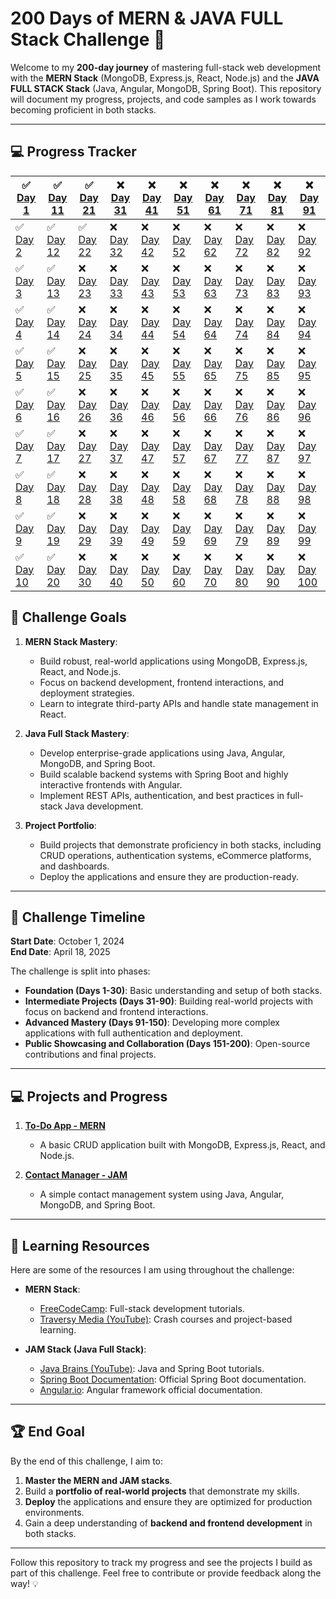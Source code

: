 # 200 Days of MERN & JAVA FULL Stack Challenge 🚀

Welcome to my **200-day journey** of mastering full-stack web development with the **MERN Stack** (MongoDB, Express.js, React, Node.js) and the **JAVA FULL STACK Stack** (Java, Angular, MongoDB, Spring Boot). This repository will document my progress, projects, and code samples as I work towards becoming proficient in both stacks.

---

## 💻 **Progress Tracker**

| ✅ [Day 1](./day1)  | ✅ [Day 11](./day11) | ✅ [Day 21](./day21) | ❌ [Day 31](./day31) | ❌ [Day 41](./day41) | ❌ [Day 51](./day51) | ❌ [Day 61](./day61) | ❌ [Day 71](./day71) | ❌ [Day 81](./day81) | ❌ [Day 91](./day91) |
| -------  | ------- | ------- | ------- | ------- | ------- | ------- | ------- | ------- | ------- |
| ✅ [Day 2](./day2)  | ✅ [Day 12](./day12) | ✅ [Day 22](./day22) | ❌ [Day 32](./day32) | ❌ [Day 42](./day42) | ❌ [Day 52](./day52) | ❌ [Day 62](./day62) | ❌ [Day 72](./day72) | ❌ [Day 82](./day82) | ❌ [Day 92](./day92) |
| ✅ [Day 3](./day3)  | ✅ [Day 13](./day13) | ❌ [Day 23](./day23) | ❌ [Day 33](./day33) | ❌ [Day 43](./day43) | ❌ [Day 53](./day53) | ❌ [Day 63](./day63) | ❌ [Day 73](./day73) | ❌ [Day 83](./day83) | ❌ [Day 93](./day93) |
| ✅ [Day 4](./day4)  | ✅ [Day 14](./day14) | ❌ [Day 24](./day24) | ❌ [Day 34](./day34) | ❌ [Day 44](./day44) | ❌ [Day 54](./day54) | ❌ [Day 64](./day64) | ❌ [Day 74](./day74) | ❌ [Day 84](./day84) | ❌ [Day 94](./day94) |
| ✅ [Day 5](./day5)  | ✅ [Day 15](./day15) | ❌ [Day 25](./day25) | ❌ [Day 35](./day35) | ❌ [Day 45](./day45) | ❌ [Day 55](./day55) | ❌ [Day 65](./day65) | ❌ [Day 75](./day75) | ❌ [Day 85](./day85) | ❌ [Day 95](./day95) |
| ✅ [Day 6](./day6)  | ✅ [Day 16](./day16) | ❌ [Day 26](./day26) | ❌ [Day 36](./day36) | ❌ [Day 46](./day46) | ❌ [Day 56](./day56) | ❌ [Day 66](./day66) | ❌ [Day 76](./day76) | ❌ [Day 86](./day86) | ❌ [Day 96](./day96) |
| ✅ [Day 7](./day7)  | ✅ [Day 17](./day17) | ❌ [Day 27](./day27) | ❌ [Day 37](./day37) | ❌ [Day 47](./day47) | ❌ [Day 57](./day57) | ❌ [Day 67](./day67) | ❌ [Day 77](./day77) | ❌ [Day 87](./day87) | ❌ [Day 97](./day97) |
| ✅ [Day 8](./day8)  | ✅ [Day 18](./day18) | ❌ [Day 28](./day28) | ❌ [Day 38](./day38) | ❌ [Day 48](./day48) | ❌ [Day 58](./day58) | ❌ [Day 68](./day68) | ❌ [Day 78](./day78) | ❌ [Day 88](./day88) | ❌ [Day 98](./day98) |
| ✅ [Day 9](./day9)  | ✅ [Day 19](./day19) | ❌ [Day 29](./day29) | ❌ [Day 39](./day39) | ❌ [Day 49](./day49) | ❌ [Day 59](./day59) | ❌ [Day 69](./day69) | ❌ [Day 79](./day79) | ❌ [Day 89](./day89) | ❌ [Day 99](./day99) |
| ✅ [Day 10](./day10)| ✅ [Day 20](./day20) | ❌ [Day 30](./day30) | ❌ [Day 40](./day40) | ❌ [Day 50](./day50) | ❌ [Day 60](./day60) | ❌ [Day 70](./day70) | ❌ [Day 80](./day80) | ❌ [Day 90](./day90) | ❌ [Day 100](./day100) |



## 🎯 **Challenge Goals**

1. **MERN Stack Mastery**:
   - Build robust, real-world applications using MongoDB, Express.js, React, and Node.js.
   - Focus on backend development, frontend interactions, and deployment strategies.
   - Learn to integrate third-party APIs and handle state management in React.

2. **Java Full Stack Mastery**:
   - Develop enterprise-grade applications using Java, Angular, MongoDB, and Spring Boot.
   - Build scalable backend systems with Spring Boot and highly interactive frontends with Angular.
   - Implement REST APIs, authentication, and best practices in full-stack Java development.

3. **Project Portfolio**:
   - Build projects that demonstrate proficiency in both stacks, including CRUD operations, authentication systems, eCommerce platforms, and dashboards.
   - Deploy the applications and ensure they are production-ready.
   
---

## 📅 **Challenge Timeline**

**Start Date**: October 1, 2024  
**End Date**: April 18, 2025

The challenge is split into phases:
- **Foundation (Days 1-30)**: Basic understanding and setup of both stacks.
- **Intermediate Projects (Days 31-90)**: Building real-world projects with focus on backend and frontend interactions.
- **Advanced Mastery (Days 91-150)**: Developing more complex applications with full authentication and deployment.
- **Public Showcasing and Collaboration (Days 151-200)**: Open-source contributions and final projects.

---

## 💻 **Projects and Progress**

1. **[To-Do App - MERN](./Projects/MERN/ToDo-App)**
   - A basic CRUD application built with MongoDB, Express.js, React, and Node.js.
   
2. **[Contact Manager - JAM](./Projects/JAM/Contact-Manager)**
   - A simple contact management system using Java, Angular, MongoDB, and Spring Boot.

---

## 📖 **Learning Resources**

Here are some of the resources I am using throughout the challenge:

- **MERN Stack**:
  - [FreeCodeCamp](https://www.freecodecamp.org/): Full-stack development tutorials.
  - [Traversy Media (YouTube)](https://www.youtube.com/c/TraversyMedia): Crash courses and project-based learning.

- **JAM Stack (Java Full Stack)**:
  - [Java Brains (YouTube)](https://www.youtube.com/c/JavaBrainsChannel): Java and Spring Boot tutorials.
  - [Spring Boot Documentation](https://spring.io/projects/spring-boot): Official Spring Boot documentation.
  - [Angular.io](https://angular.io/): Angular framework official documentation.

---

## 🏆 **End Goal**

By the end of this challenge, I aim to:

1. **Master the MERN and JAM stacks**.
2. Build a **portfolio of real-world projects** that demonstrate my skills.
3. **Deploy** the applications and ensure they are optimized for production environments.
4. Gain a deep understanding of **backend and frontend development** in both stacks.

---

Follow this repository to track my progress and see the projects I build as part of this challenge. Feel free to contribute or provide feedback along the way! 💡
